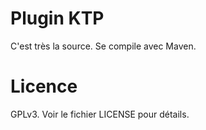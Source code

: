 Plugin KTP
==========

C'est très la source. Se compile avec Maven.

Licence
=======

GPLv3. Voir le fichier LICENSE pour détails.